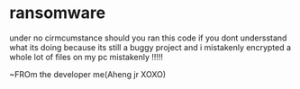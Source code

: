 # ransomware



under no cirmcumstance should you ran this code if you dont undersstand what its doing because its still a buggy project and i mistakenly encrypted a whole lot of files on my pc mistakenly !!!!!

~FROm the developer me(Aheng jr XOXO)
